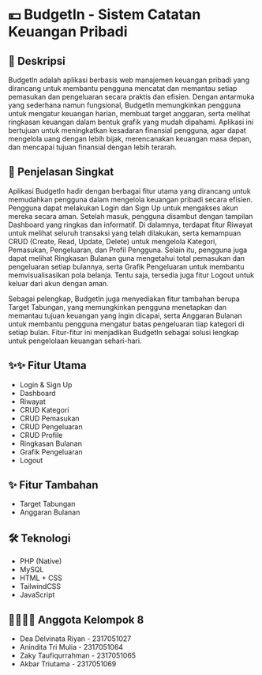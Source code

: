 # 💴 BudgetIn - Sistem Catatan Keuangan Pribadi


## 📌 Deskripsi
BudgetIn adalah aplikasi berbasis web manajemen keuangan pribadi yang dirancang untuk membantu pengguna mencatat dan memantau setiap pemasukan dan pengeluaran secara praktis dan efisien. Dengan antarmuka yang sederhana namun fungsional, BudgetIn memungkinkan pengguna untuk mengatur keuangan harian, membuat target anggaran, serta melihat ringkasan keuangan dalam bentuk grafik yang mudah dipahami. Aplikasi ini bertujuan untuk meningkatkan kesadaran finansial pengguna, agar dapat mengelola uang dengan lebih bijak, merencanakan keuangan masa depan, dan mencapai tujuan finansial dengan lebih terarah.

## 📖 Penjelasan Singkat
Aplikasi BudgetIn hadir dengan berbagai fitur utama yang dirancang untuk memudahkan pengguna dalam mengelola keuangan pribadi secara efisien. Pengguna dapat melakukan Login dan Sign Up untuk mengakses akun mereka secara aman. Setelah masuk, pengguna disambut dengan tampilan Dashboard yang ringkas dan informatif. Di dalamnya, terdapat fitur Riwayat untuk melihat seluruh transaksi yang telah dilakukan, serta kemampuan CRUD (Create, Read, Update, Delete) untuk mengelola Kategori, Pemasukan, Pengeluaran, dan Profil Pengguna. Selain itu, pengguna juga dapat melihat Ringkasan Bulanan guna mengetahui total pemasukan dan pengeluaran setiap bulannya, serta Grafik Pengeluaran untuk membantu memvisualisasikan pola belanja. Tentu saja, tersedia juga fitur Logout untuk keluar dari akun dengan aman.

Sebagai pelengkap, BudgetIn juga menyediakan fitur tambahan berupa Target Tabungan, yang memungkinkan pengguna menetapkan dan memantau tujuan keuangan yang ingin dicapai, serta Anggaran Bulanan untuk membantu pengguna mengatur batas pengeluaran tiap kategori di setiap bulan. Fitur-fitur ini menjadikan BudgetIn sebagai solusi lengkap untuk pengelolaan keuangan sehari-hari.


## ✨✨ Fitur Utama
- Login & Sign Up
- Dashboard
- Riwayat
- CRUD Kategori
- CRUD Pemasukan
- CRUD Pengeluaran
- CRUD Profile
- Ringkasan Bulanan
- Grafik Pengeluaran
- Logout
  

## ✨ Fitur Tambahan
- Target Tabungan
- Anggaran Bulanan
  
  
## 🛠️ Teknologi
- PHP (Native)
- MySQL
- HTML + CSS
- TailwindCSS 
- JavaScript
  

## 💁‍♂️💁‍♀️ Anggota Kelompok 8
- Dea Delvinata Riyan - 2317051027
- Anindita Tri Mulia - 2317051064
- Zaky Taufiqurrahman - 2317051065
- Akbar Triutama - 2317051069


